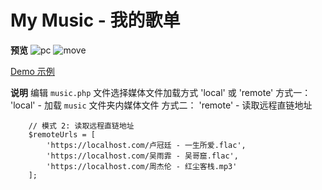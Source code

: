 # My Music - 我的歌单

**预览**
![pc](https://github.com/sunpma/MyMusic/blob/main/assets/1.jpg)
![move](https://github.com/sunpma/MyMusic/blob/main/assets/2.png)

[Demo 示例](https://suntl.com/other/music/)

**说明**
编辑 `music.php` 文件选择媒体文件加载方式 'local' 或 'remote'
方式一：
'local' - 加载 `music` 文件夹内媒体文件
方式二：
'remote' - 读取远程直链地址
```
    // 模式 2: 读取远程直链地址
    $remoteUrls = [
        'https://localhost.com/卢冠廷 - 一生所爱.flac',
        'https://localhost.com/吴雨霏 - 吴哥窟.flac',
        'https://localhost.com/周杰伦 - 红尘客栈.mp3'
    ];
```
